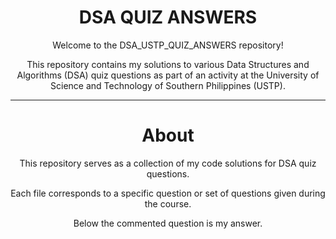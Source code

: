 <h1 align="center">DSA QUIZ ANSWERS</h1>

<p align="center">
  Welcome to the DSA_USTP_QUIZ_ANSWERS repository!
</p>

<p align="center">
  This repository contains my solutions to various Data Structures and Algorithms (DSA) quiz questions as part of an activity at the University of Science and Technology of Southern Philippines (USTP).
</p>

<hr>

<h1 align="center">About</h1>

<p align="center">
  This repository serves as a collection of my code solutions for DSA quiz questions.
</p>

<p align="center">
  Each file corresponds to a specific question or set of questions given during the course.
</p>

<p align="center">
  Below the commented question is my answer.
</p>
